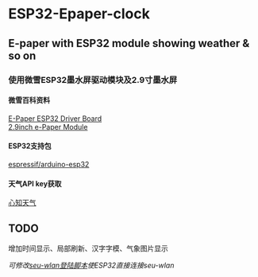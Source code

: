 # ESP32-Epaper-clock  
## E-paper with ESP32 module showing weather &amp; so on  
### 使用微雪ESP32墨水屏驱动模块及2.9寸墨水屏  
#### 微雪百科资料  
[E-Paper ESP32 Driver Board](https://www.waveshare.net/wiki/E-Paper_ESP32_Driver_Board)  
[2.9inch e-Paper Module](https://www.waveshare.net/wiki/2.9inch_e-Paper_Module)  
#### ESP32支持包  
[espressif/arduino-esp32](https://github.com/espressif/arduino-esp32)  
#### 天气API key获取  
[心知天气](https://www.seniverse.com/api)  
## TODO  
增加时间显示、局部刷新、汉字字模、气象图片显示

*可修改[seu-wlan登陆脚本](https://github.com/InTereSTingHE/seu-wlan-on-openwrt)使ESP32直接连接seu-wlan*
